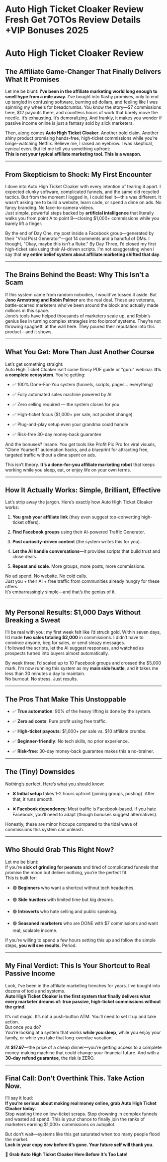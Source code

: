 # Auto High Ticket Cloaker Review Fresh Get 7OTOs Review Details +VIP Bonuses 2025
<h1 class="" data-start="184" data-end="219">Auto High Ticket Cloaker Review</h1>
<h2 class="" data-start="220" data-end="288">The Affiliate Game-Changer That Finally Delivers What It Promises</h2>
<p class="" data-start="290" data-end="809">Let me be blunt: <strong data-start="307" data-end="397">I’ve been in the affiliate marketing world long enough to smell hype from a mile away.</strong> I've bought into flashy promises, only to end up tangled in confusing software, burning ad dollars, and feeling like I was spinning my wheels for breadcrumbs. You know the story—$7 commissions here, $12 payouts there, and countless hours of work that barely move the needle. It’s exhausting. It’s demoralizing. And frankly, it makes you wonder if passive income online is just a fantasy sold by slick marketers.</p>
<p class="" data-start="811" data-end="1161">Then, along comes <strong data-start="829" data-end="857">Auto High Ticket Cloaker</strong>. Another bold claim. Another shiny product promising hands-free, high-ticket commissions while you’re binge-watching Netflix. Believe me, I raised an eyebrow. I was skeptical, cynical even. But let me tell you something upfront:<br data-start="1086" data-end="1089" /><strong data-start="1089" data-end="1161">This is not your typical affiliate marketing tool. This is a weapon.</strong></p>


<hr class="" data-start="1163" data-end="1166" />

<h2 class="" data-start="1168" data-end="1215">From Skepticism to Shock: My First Encounter</h2>
<p class="" data-start="1217" data-end="1746">I dove into Auto High Ticket Cloaker with every intention of tearing it apart. I expected clunky software, complicated funnels, and the same old recycled tactics. But from the moment I logged in, I could feel it—this was different. It wasn’t asking me to build a website, learn code, or spend a dime on ads. No fancy branding. No face-to-camera videos.<br data-start="1569" data-end="1572" />Just simple, powerful steps backed by <strong data-start="1610" data-end="1637">artificial intelligence</strong> that literally walks you from point A to point B—closing $1,000+ commissions while you barely lift a finger.</p>
<p class="" data-start="1748" data-end="2118">By the end of Day One, my post inside a Facebook group—generated by their "Viral Post Generator"—got 14 comments and a handful of DMs. I thought, "Okay, maybe this isn’t a fluke." By Day Three, I’d closed my first high-ticket sale using their AI-driven scripts. I’m not exaggerating when I say that <strong data-start="2047" data-end="2117">my entire belief system about affiliate marketing shifted that day</strong>.</p>


<hr class="" data-start="2120" data-end="2123" />

<h2 class="" data-start="2125" data-end="2178">The Brains Behind the Beast: Why This Isn’t a Scam</h2>
<p class="" data-start="2180" data-end="2672">If this system came from random nobodies, I would’ve tossed it aside. But <strong data-start="2254" data-end="2289">Jono Armstrong and Robin Palmer</strong> are the real deal. These are veterans, battle-scarred marketers who’ve been around the block and actually made millions in this space.<br data-start="2424" data-end="2427" />Jono’s tools have helped thousands of marketers scale up, and Robin’s genius lies in turning complex strategies into foolproof systems. They’re not throwing spaghetti at the wall here. They poured their reputation into this product—and it shows.</p>


<hr class="" data-start="2674" data-end="2677" />

<h2 class="" data-start="2679" data-end="2725">What You Get: More Than Just Another Course</h2>
<p class="" data-start="2727" data-end="2877">Let’s get something straight:<br data-start="2756" data-end="2759" />Auto High Ticket Cloaker isn’t some flimsy PDF guide or "guru" webinar. <strong data-start="2831" data-end="2860">It’s a complete ecosystem</strong>. You’re getting:</p>

<ul data-start="2879" data-end="3204">
 	<li class="" data-start="2879" data-end="2945">
<p class="" data-start="2881" data-end="2945">✅ 100% Done-For-You system (funnels, scripts, pages… everything)</p>
</li>
 	<li class="" data-start="2946" data-end="2993">
<p class="" data-start="2948" data-end="2993">✅ Fully automated sales machine powered by AI</p>
</li>
 	<li class="" data-start="2994" data-end="3047">
<p class="" data-start="2996" data-end="3047">✅ Zero selling required — the system closes for you</p>
</li>
 	<li class="" data-start="3048" data-end="3107">
<p class="" data-start="3050" data-end="3107">✅ High-ticket focus ($1,000+ per sale, not pocket change)</p>
</li>
 	<li class="" data-start="3108" data-end="3162">
<p class="" data-start="3110" data-end="3162">✅ Plug-and-play setup even your grandma could handle</p>
</li>
 	<li class="" data-start="3163" data-end="3204">
<p class="" data-start="3165" data-end="3204">✅ Risk-free 30-day money-back guarantee</p>
</li>
</ul>
<p class="" data-start="3206" data-end="3401">And the bonuses? Insane. You get tools like Profit Pic Pro for viral visuals, "Clone Yourself" automation hacks, and a blueprint for attracting free, targeted traffic without a dime spent on ads.</p>
<p class="" data-start="3403" data-end="3545">This isn’t theory. <strong data-start="3422" data-end="3471">It’s a done-for-you affiliate marketing robot</strong> that keeps working while you sleep, eat, or enjoy life on your own terms.</p>


<hr class="" data-start="3547" data-end="3550" />

<h2 class="" data-start="3552" data-end="3606">How It Actually Works: Simple, Brilliant, Effective</h2>
<p class="" data-start="3608" data-end="3687">Let’s strip away the jargon. Here’s exactly how Auto High Ticket Cloaker works:</p>

<ol data-start="3689" data-end="4081">
 	<li class="" data-start="3689" data-end="3779">
<p class="" data-start="3692" data-end="3779"><strong data-start="3692" data-end="3724">You grab your affiliate link</strong> (they even suggest top-converting high-ticket offers).</p>
</li>
 	<li class="" data-start="3780" data-end="3849">
<p class="" data-start="3783" data-end="3849"><strong data-start="3783" data-end="3807">Find Facebook groups</strong> using their AI-powered Traffic Generator.</p>
</li>
 	<li class="" data-start="3850" data-end="3920">
<p class="" data-start="3853" data-end="3920"><strong data-start="3853" data-end="3886">Post curiosity-driven content</strong> (the system writes this for you).</p>
</li>
 	<li class="" data-start="3921" data-end="4013">
<p class="" data-start="3924" data-end="4013"><strong data-start="3924" data-end="3959">Let the AI handle conversations</strong>—it provides scripts that build trust and close deals.</p>
</li>
 	<li class="" data-start="4014" data-end="4081">
<p class="" data-start="4017" data-end="4081"><strong data-start="4017" data-end="4037">Repeat and scale</strong>. More groups, more posts, more commissions.</p>
</li>
</ol>
<p class="" data-start="4083" data-end="4267">No ad spend. No website. No cold calls.<br data-start="4122" data-end="4125" />Just you + their AI + free traffic from communities already hungry for these offers.<br data-start="4209" data-end="4212" />It’s embarrassingly simple—and that’s the genius of it.</p>


<hr class="" data-start="4269" data-end="4272" />

<h2 class="" data-start="4274" data-end="4334">My Personal Results: $1,000 Days Without Breaking a Sweat</h2>
<p class="" data-start="4336" data-end="4669">I’ll be real with you: my first week felt like I’d struck gold. Within seven days, I’d made <strong data-start="4428" data-end="4457">two sales totaling $2,000</strong> in commissions. I didn’t have to convince anyone, beg for sales, or send sleazy messages.<br data-start="4547" data-end="4550" />I followed the scripts, let the AI suggest responses, and watched as prospects turned into buyers almost automatically.</p>
<p class="" data-start="4671" data-end="4901">By week three, I’d scaled up to 10 Facebook groups and crossed the $5,000 mark. I’m now running this system as my <strong data-start="4785" data-end="4805">main side hustle</strong>, and it takes me less than 30 minutes a day to maintain.<br data-start="4862" data-end="4865" />No burnout. No stress. Just results.</p>


<hr class="" data-start="4903" data-end="4906" />

<h2 class="" data-start="4908" data-end="4946">The Pros That Make This Unstoppable</h2>
<ul data-start="4948" data-end="5283">
 	<li class="" data-start="4948" data-end="5020">
<p class="" data-start="4950" data-end="5020">✅ <strong data-start="4952" data-end="4971">True automation</strong>: 90% of the heavy lifting is done by the system.</p>
</li>
 	<li class="" data-start="5021" data-end="5075">
<p class="" data-start="5023" data-end="5075">✅ <strong data-start="5025" data-end="5042">Zero ad costs</strong>: Pure profit using free traffic.</p>
</li>
 	<li class="" data-start="5076" data-end="5147">
<p class="" data-start="5078" data-end="5147">✅ <strong data-start="5080" data-end="5103">High-ticket payouts</strong>: $1,000+ per sale vs. $10 affiliate crumbs.</p>
</li>
 	<li class="" data-start="5148" data-end="5211">
<p class="" data-start="5150" data-end="5211">✅ <strong data-start="5152" data-end="5173">Beginner-friendly</strong>: No tech skills, no prior experience.</p>
</li>
 	<li class="" data-start="5212" data-end="5283">
<p class="" data-start="5214" data-end="5283">✅ <strong data-start="5216" data-end="5229">Risk-free</strong>: 30-day money-back guarantee makes this a no-brainer.</p>
</li>
</ul>

<hr class="" data-start="5285" data-end="5288" />

<h2 class="" data-start="5290" data-end="5313">The (Tiny) Downsides</h2>
<p class="" data-start="5315" data-end="5362">Nothing’s perfect. Here’s what you should know:</p>

<ul data-start="5364" data-end="5607">
 	<li class="" data-start="5364" data-end="5464">
<p class="" data-start="5366" data-end="5464">❌ <strong data-start="5368" data-end="5385">Initial setup</strong> takes 1-2 hours upfront (joining groups, posting). After that, it runs smooth.</p>
</li>
 	<li class="" data-start="5465" data-end="5607">
<p class="" data-start="5467" data-end="5607">❌ <strong data-start="5469" data-end="5492">Facebook dependency</strong>: Most traffic is Facebook-based. If you hate Facebook, you’ll need to adapt (though bonuses suggest alternatives).</p>
</li>
</ul>
<p class="" data-start="5609" data-end="5709">Honestly, these are minor hiccups compared to the tidal wave of commissions this system can unleash.</p>


<hr class="" data-start="5711" data-end="5714" />

<h2 class="" data-start="5716" data-end="5750">Who Should Grab This Right Now?</h2>
<p class="" data-start="5752" data-end="5934">Let me be blunt:<br data-start="5768" data-end="5771" />If you’re <strong data-start="5781" data-end="5813">sick of grinding for peanuts</strong> and tired of complicated funnels that promise the moon but deliver nothing, you’re the perfect fit.<br data-start="5913" data-end="5916" />This is built for:</p>

<ul data-start="5936" data-end="6206">
 	<li class="" data-start="5936" data-end="5998">
<p class="" data-start="5938" data-end="5998">🟢 <strong data-start="5941" data-end="5954">Beginners</strong> who want a shortcut without tech headaches.</p>
</li>
 	<li class="" data-start="5999" data-end="6055">
<p class="" data-start="6001" data-end="6055">🟢 <strong data-start="6004" data-end="6021">Side hustlers</strong> with limited time but big dreams.</p>
</li>
 	<li class="" data-start="6056" data-end="6113">
<p class="" data-start="6058" data-end="6113">🟢 <strong data-start="6061" data-end="6075">Introverts</strong> who hate selling and public speaking.</p>
</li>
 	<li class="" data-start="6114" data-end="6206">
<p class="" data-start="6116" data-end="6206">🟢 <strong data-start="6119" data-end="6141">Seasoned marketers</strong> who are DONE with $7 commissions and want real, scalable income.</p>
</li>
</ul>
<p class="" data-start="6208" data-end="6325">If you’re willing to spend a few hours setting this up and follow the simple steps, <strong data-start="6292" data-end="6317">you will see results.</strong> Period.</p>


<hr class="" data-start="6327" data-end="6330" />

<h2 class="" data-start="6332" data-end="6397">My Final Verdict: This Is Your Shortcut to Real Passive Income</h2>
<p class="" data-start="6399" data-end="6668">Look, I’ve been in the affiliate marketing trenches for years. I’ve bought into dozens of tools and systems.<br data-start="6507" data-end="6510" /><strong data-start="6510" data-end="6668">Auto High Ticket Cloaker is the first system that finally delivers what every marketer dreams of: true passive, high-ticket commissions without the grind.</strong></p>
<p class="" data-start="6670" data-end="6910">It’s not magic. It’s not a push-button ATM. You’ll need to set it up and take action.<br data-start="6755" data-end="6758" />But once you do?<br data-start="6774" data-end="6777" />You’re looking at a system that works <strong data-start="6815" data-end="6834">while you sleep</strong>, while you enjoy your family, or while you take that long-overdue vacation.</p>
<p class="" data-start="6912" data-end="7109">At <strong data-start="6915" data-end="6925">$17.97</strong>—the price of a cheap dinner—you’re getting access to a complete money-making machine that could change your financial future. And with a <strong data-start="7063" data-end="7090">30-day refund guarantee</strong>, the risk is ZERO.</p>


<hr class="" data-start="7111" data-end="7114" />

<h2 class="" data-start="7116" data-end="7169">Final Call: Don’t Overthink This. Take Action Now.</h2>
<p class="" data-start="7171" data-end="7478">I’ll say it loud:<br data-start="7188" data-end="7191" /><strong data-start="7191" data-end="7281">If you’re serious about making real money online, grab Auto High Ticket Cloaker today.</strong><br data-start="7281" data-end="7284" />Stop wasting time on low-ticket scraps. Stop drowning in complex funnels and wasted ad spend. This is your chance to finally join the ranks of marketers earning $1,000+ commissions on autopilot.</p>
<p class="" data-start="7480" data-end="7644">But don’t wait—systems like this get saturated when too many people flood the market.<br data-start="7565" data-end="7568" /><strong data-start="7568" data-end="7644">Lock in your copy now before it’s gone. Your future self will thank you.</strong></p>
<p class="" data-start="7646" data-end="7750">🔗 <strong data-start="7649" data-end="7750">Grab Auto High Ticket Cloaker Here Before It’s Too Late!</strong></p>
